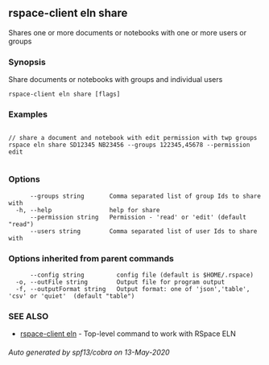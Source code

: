 ## rspace-client eln share

Shares one or more documents or notebooks with one or more users or groups

### Synopsis

Share documents or notebooks with groups and individual users

```
rspace-client eln share [flags]
```

### Examples

```

// share a document and notebook with edit permission with twp groups
rspace eln share SD12345 NB23456 --groups 122345,45678 --permission edit
	
```

### Options

```
      --groups string       Comma separated list of group Ids to share with
  -h, --help                help for share
      --permission string   Permission - 'read' or 'edit' (default "read")
      --users string        Comma separated list of user Ids to share with
```

### Options inherited from parent commands

```
      --config string         config file (default is $HOME/.rspace)
  -o, --outFile string        Output file for program output
  -f, --outputFormat string   Output format: one of 'json','table', 'csv' or 'quiet'  (default "table")
```

### SEE ALSO

* [rspace-client eln](rspace-client_eln.md)	 - Top-level command to work with RSpace ELN

###### Auto generated by spf13/cobra on 13-May-2020
